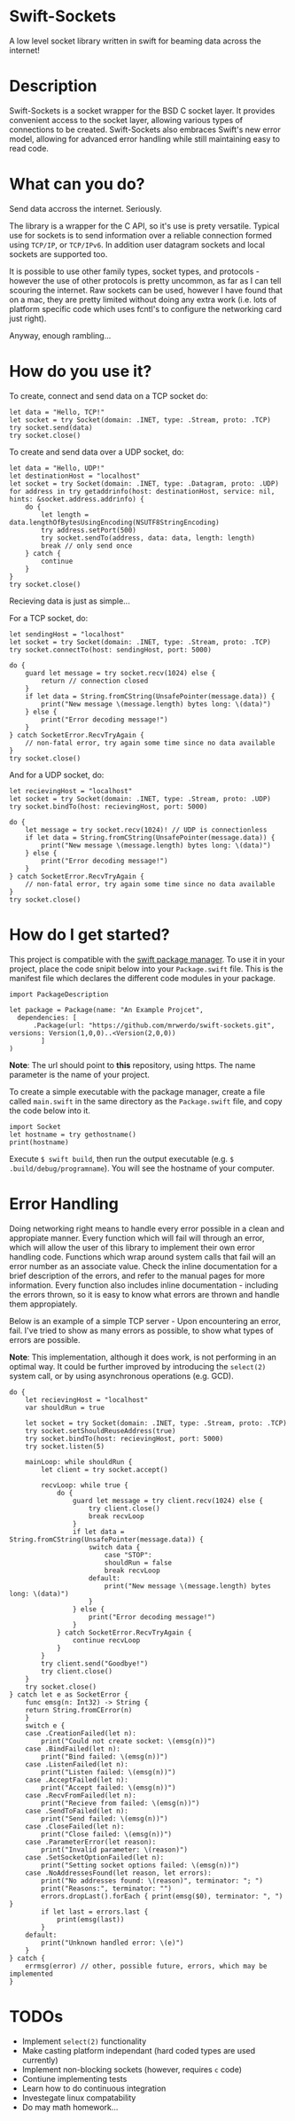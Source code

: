 # Swift-Sockets
A low level socket library written in swift for beaming data across the internet!

# Description
Swift-Sockets is a socket wrapper for the BSD C socket layer. It provides convenient access to the socket layer, allowing various types of connections to be created. Swift-Sockets also embraces Swift's new error model, allowing for advanced error handling while still maintaining easy to read code.

# What can you do?

Send data accross the internet. Seriously.

The library is a wrapper for the C API, so it's use is prety versatile. Typical
use for sockets is to send information over a reliable connection formed using 
`TCP/IP`, or `TCP/IPv6`. In addition user datagram sockets and local sockets
are supported too. 

It is possible to use other family types, socket types, and protocols - however
the use of other protocols is pretty uncommon, as far as I can tell scouring the
internet. Raw sockets can be used, however I have found that on a mac, they are
pretty limited without doing any extra work (i.e. lots of platform specific 
code which uses fcntl's to configure the networking card just right).

Anyway, enough rambling...

# How do you use it?

To create, connect and send data on a TCP socket do:
```
let data = "Hello, TCP!"
let socket = try Socket(domain: .INET, type: .Stream, proto: .TCP)
try socket.send(data)
try socket.close()
```

To create and send data over a UDP socket, do:
```
let data = "Hello, UDP!"
let destinationHost = "localhost"
let socket = try Socket(domain: .INET, type: .Datagram, proto: .UDP)
for address in try getaddrinfo(host: destinationHost, service: nil, hints: &socket.address.addrinfo) {
    do {
        let length = data.lengthOfBytesUsingEncoding(NSUTF8StringEncoding)
        try address.setPort(500)
        try socket.sendTo(address, data: data, length: length)
        break // only send once
    } catch {
        continue
    }
}
try socket.close()
```

Recieving data is just as simple...

For a TCP socket, do:
```
let sendingHost = "localhost"
let socket = try Socket(domain: .INET, type: .Stream, proto: .TCP)
try socket.connectTo(host: sendingHost, port: 5000)

do {
    guard let message = try socket.recv(1024) else {
        return // connection closed
    }
    if let data = String.fromCString(UnsafePointer(message.data)) {
        print("New message \(message.length) bytes long: \(data)")
    } else {
        print("Error decoding message!")
    }
} catch SocketError.RecvTryAgain {
    // non-fatal error, try again some time since no data available
}
try socket.close()
```

And for a UDP socket, do:
```
let recievingHost = "localhost"
let socket = try Socket(domain: .INET, type: .Stream, proto: .UDP)
try socket.bindTo(host: recievingHost, port: 5000)

do {
    let message = try socket.recv(1024)! // UDP is connectionless
    if let data = String.fromCString(UnsafePointer(message.data)) {
        print("New message \(message.length) bytes long: \(data)")
    } else {
        print("Error decoding message!")
    }
} catch SocketError.RecvTryAgain {
    // non-fatal error, try again some time since no data available
}
try socket.close()
```

# How do I get started?

This project is compatible with the [swift package manager](https://swift.org/package-manager/). To use it in your project, place the code snipit below into your `Package.swift` file. This is the manifest file which declares the different code modules in your package.

```
import PackageDescription

let package = Package(name: "An Example Projcet", 
  dependencies: [
	  .Package(url: "https://github.com/mrwerdo/swift-sockets.git", versions: Version(1,0,0)..<Version(2,0,0))
		]
)	
```
**Note**: The url should point to **this** repository, using https. The name parameter is the name of your project.

To create a simple executable with the package manager, create a file called `main.swift` in the same directory as the `Package.swift` file, and copy the code below into it.

```
import Socket
let hostname = try gethostname()
print(hostname)
```

Execute `$ swift build`, then run the output executable (e.g. `$ .build/debug/programname`). You will see the hostname of your computer.

# Error Handling

Doing networking right means to handle every error possible in a clean and appropiate manner. Every function which will fail will through an error, which will allow the user of this library to implement their own error handling code. Functions which wrap around system calls that fail will an error number as an associate value. Check the inline documentation for a brief description of the errors, and refer to the manual pages for more information. Every function also includes inline documentation - including the errors thrown, so it is easy to know what errors are thrown and handle them appropiately.

Below is an example of a simple TCP server - Upon encountering an error, fail. I've tried to show as many errors as possible, to show what types of errors are possible.

**Note**: This implementation, although it does work, is not performing in an optimal way. It could be further improved by introducing the `select(2)` system call, or by using asynchronous operations (e.g. GCD).

```
do {
    let recievingHost = "localhost"
    var shouldRun = true

    let socket = try Socket(domain: .INET, type: .Stream, proto: .TCP)
    try socket.setShouldReuseAddress(true)
    try socket.bindTo(host: recievingHost, port: 5000)
    try socket.listen(5)

    mainLoop: while shouldRun {
        let client = try socket.accept()
    
        recvLoop: while true {
            do {
                guard let message = try client.recv(1024) else {
                    try client.close()
                    break recvLoop
                }
                if let data = String.fromCString(UnsafePointer(message.data)) {
                    switch data {
                        case "STOP":
                        shouldRun = false
                        break recvLoop
                    default:
                        print("New message \(message.length) bytes long: \(data)")
                    }
                } else {
                    print("Error decoding message!")
                }
            } catch SocketError.RecvTryAgain {
                continue recvLoop   
            }
        }
        try client.send("Goodbye!")
        try client.close()
    }
    try socket.close()
} catch let e as SocketError {
    func emsg(n: Int32) -> String {
    return String.fromCError(n)
    }
    switch e {
    case .CreationFailed(let n):
        print("Could not create socket: \(emsg(n))")
    case .BindFailed(let n):
        print("Bind failed: \(emsg(n))")
    case .ListenFailed(let n):
        print("Listen failed: \(emsg(n))")
    case .AcceptFailed(let n):
        print("Accept failed: \(emsg(n))")
    case .RecvFromFailed(let n):
        print("Recieve from failed: \(emsg(n))")
    case .SendToFailed(let n):
        print("Send failed: \(emsg(n))")
    case .CloseFailed(let n):
        print("Close failed: \(emsg(n))")
    case .ParameterError(let reason):
        print("Invalid parameter: \(reason)")
    case .SetSocketOptionFailed(let n):
        print("Setting socket options failed: \(emsg(n))")
    case .NoAddressesFound(let reason, let errors):
        print("No addresses found: \(reason)", terminator: "; ")
        print("Reasons:", terminator: "")
        errors.dropLast().forEach { print(emsg($0), terminator: ", ") }
        if let last = errors.last {
            print(emsg(last))
        }
    default:
        print("Unknown handled error: \(e)")
    }
} catch {
    errmsg(error) // other, possible future, errors, which may be implemented
}
```

# TODOs
- Implement `select(2)` functionality
- Make casting platform independant (hard coded types are used currently)
- Implement non-blocking sockets (however, requires `c` code)
- Contiune implementing tests
- Learn how to do continuous integration
- Investegate linux compatability
- Do may math homework...